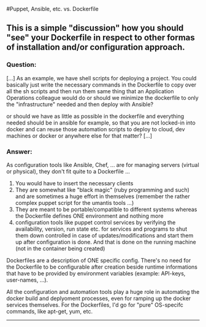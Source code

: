#Puppet, Ansible, etc. vs. Dockerfile


## This is a simple "discussion" how you should "see" your Dockerfile in respect to other formas of installation and/or configuration approach.

### Question:

[...] As an example, we have shell scripts for deploying a project. You could basically just write the necessary commands in the Dockerfile to copy over all the sh scripts and then run them same thing that an Application Operations colleague would do or should we minimize the dockerfile to only the "infrastructure" needed and then deploy with Ansible?

or should we have as little as possible in the dockerfile and everything needed should be in ansible for example, so that you are not locked-in into docker and can reuse those automation scripts to deploy to cloud, dev machines or docker or anywhere else for that matter? [...]

### Answer:

As  configuration tools like Ansible, Chef, ... are for managing servers (virtual or physical), they don't fit quite to a Dockerfile ...
1. You would have to insert the necessary clients
2. They are somewhat like "black magic" (ruby programming and such) and are sometimes a huge effort in themselves (remember the rather complex puppet script for the umantis tools ...)
3. They are meant to be portable/compatible to different systems whereas the Dockerfile defines ONE environment and nothing more
4. configuration tools like puppet control services by verifying the availability, version, run state etc. for services and programs to shut them down controlled in case of updates/modifications and start them up after configuration is done. And that is done on the running machine (not in the container being created)

Dockerfiles are a description of ONE specific config. There's no need for the Dockerfile to be configurable after creation beside runtime informations that have to be provided by environment variables (example: API-keys, user-names, ...).

All the configuration and automation tools play a huge role in automating the docker build and deplyoment processes, even for ramping up the docker services themselves. For the Dockerfiles, I'd go for "pure" OS-specifc commands, like apt-get, yum, etc.

---
